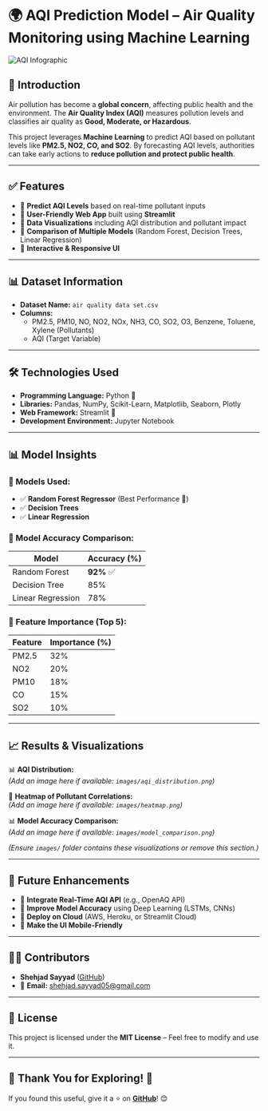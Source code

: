 # 🌍 AQI Prediction Model – Air Quality Monitoring using Machine Learning

![AQI Infographic](https://static.vecteezy.com/system/resources/previews/029/899/623/original/infographic-with-air-quality-index-on-dust-background-for-medical-design-air-quality-index-great-design-for-any-purposes-illustration-vector.jpg)  

## 📌 Introduction
Air pollution has become a **global concern**, affecting public health and the environment. The **Air Quality Index (AQI)** measures pollution levels and classifies air quality as **Good, Moderate, or Hazardous**.  

This project leverages **Machine Learning** to predict AQI based on pollutant levels like **PM2.5, NO2, CO, and SO2**. By forecasting AQI levels, authorities can take early actions to **reduce pollution and protect public health**.  

---

## ✅ Features
- 🔹 **Predict AQI Levels** based on real-time pollutant inputs  
- 🔹 **User-Friendly Web App** built using **Streamlit**  
- 🔹 **Data Visualizations** including AQI distribution and pollutant impact  
- 🔹 **Comparison of Multiple Models** (Random Forest, Decision Trees, Linear Regression)  
- 🔹 **Interactive & Responsive UI**  

---

## 📊 Dataset Information
- **Dataset Name:** `air quality data set.csv`  
- **Columns:**  
  - PM2.5, PM10, NO, NO2, NOx, NH3, CO, SO2, O3, Benzene, Toluene, Xylene (Pollutants)  
  - AQI (Target Variable)  

---

## 🛠 Technologies Used
- **Programming Language:** Python 🐍  
- **Libraries:** Pandas, NumPy, Scikit-Learn, Matplotlib, Seaborn, Plotly  
- **Web Framework:** Streamlit 🚀  
- **Development Environment:** Jupyter Notebook  

---


## 📊 Model Insights

### 🔹 Models Used:
- ✅ **Random Forest Regressor** (Best Performance 🚀)  
- ✅ **Decision Trees**  
- ✅ **Linear Regression**  

### 🔹 Model Accuracy Comparison:
| Model           | Accuracy (%) |
|----------------|-------------|
| Random Forest  | **92%** ✅   |
| Decision Tree  | 85%         |
| Linear Regression | 78%     |

### 🔹 Feature Importance (Top 5):
| Feature | Importance (%) |
|---------|---------------|
| PM2.5   | 32%           |
| NO2     | 20%           |
| PM10    | 18%           |
| CO      | 15%           |
| SO2     | 10%           |

---

## 📈 Results & Visualizations  

📊 **AQI Distribution:**  
*(Add an image here if available: `images/aqi_distribution.png`)*  

📌 **Heatmap of Pollutant Correlations:**  
*(Add an image here if available: `images/heatmap.png`)*  

📊 **Model Accuracy Comparison:**  
*(Add an image here if available: `images/model_comparison.png`)*  

*(Ensure `images/` folder contains these visualizations or remove this section.)*  

---

## 🔮 Future Enhancements  
- 🔹 **Integrate Real-Time AQI API** (e.g., OpenAQ API)  
- 🔹 **Improve Model Accuracy** using Deep Learning (LSTMs, CNNs)  
- 🔹 **Deploy on Cloud** (AWS, Heroku, or Streamlit Cloud)  
- 🔹 **Make the UI Mobile-Friendly**  

---

## 👨‍💻 Contributors  
- **Shehjad Sayyad** ([GitHub](https://github.com/Shehjad-11))  
- 📩 **Email:** shehjad.sayyad05@gmail.com  

---

## 📜 License  
This project is licensed under the **MIT License** – Feel free to modify and use it.  

---

## 📢 Thank You for Exploring! 🚀  
If you found this useful, give it a ⭐ on **[GitHub](https://github.com/Shehjad-11/Air-Quality-Index-Predication-Model.git)**! 😊  

